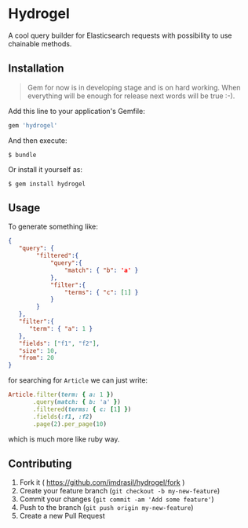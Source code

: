 # Hydrogel

A cool query builder for Elasticsearch requests with possibility to use chainable methods.

## Installation

> Gem for now is in developing stage and is on hard working. When everything will be enough for release next words will be true :-).

Add this line to your application's Gemfile:

```ruby
gem 'hydrogel'
```

And then execute:

    $ bundle

Or install it yourself as:

    $ gem install hydrogel

## Usage

To generate something like:

```json
{
   "query": {
        "filtered":{
            "query":{
                "match": { "b": 'a' }
            },
            "filter":{
                "terms": { "c": [1] }
            }
        }
   },
   "filter":{
      "term": { "a": 1 }
   },
   "fields": ["f1", "f2"],
   "size": 10,
   "from": 20
}
```

for searching for `Article` we can just write:
```ruby
Article.filter(term: { a: 1 })
       .query(match: { b: 'a' })
       .filtered(terms: { c: [1] })
       .fields(:f1, :f2)
       .page(2).per_page(10)
```

which is much more like ruby way.

## Contributing

1. Fork it ( https://github.com/imdrasil/hydrogel/fork )
2. Create your feature branch (`git checkout -b my-new-feature`)
3. Commit your changes (`git commit -am 'Add some feature'`)
4. Push to the branch (`git push origin my-new-feature`)
5. Create a new Pull Request
